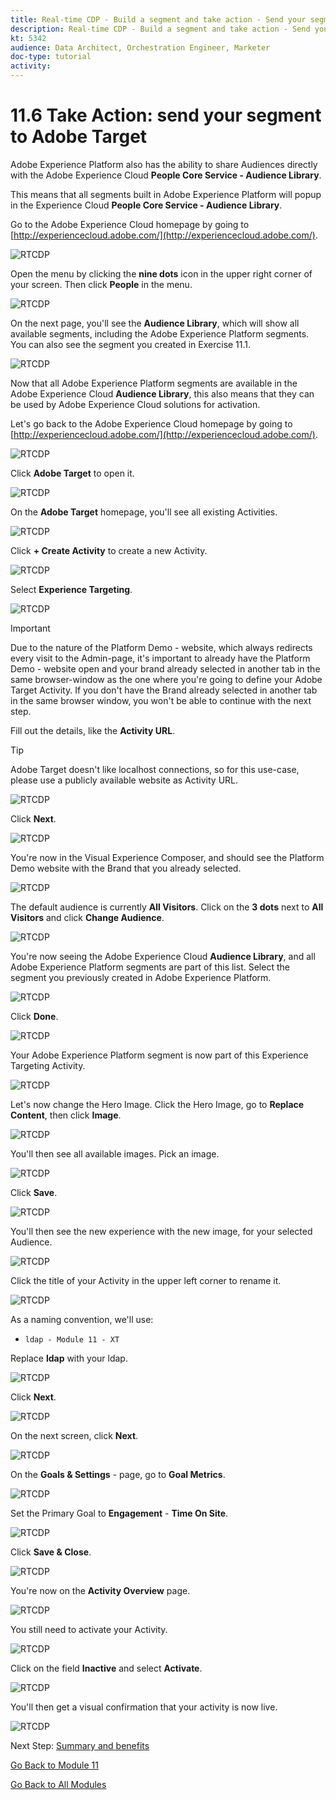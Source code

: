 ```yaml
---
title: Real-time CDP - Build a segment and take action - Send your segment to Adobe Target
description: Real-time CDP - Build a segment and take action - Send your segment to Adobe Target
kt: 5342
audience: Data Architect, Orchestration Engineer, Marketer
doc-type: tutorial
activity: 
---
```


# 11.6 Take Action: send your segment to Adobe Target

Adobe Experience Platform also has the ability to share Audiences directly with the Adobe Experience Cloud **People Core Service - Audience Library**.

This means that all segments built in Adobe Experience Platform will popup in the Experience Cloud **People Core Service - Audience Library**.

Go to the Adobe Experience Cloud homepage by going to [http://experiencecloud.adobe.com/](http://experiencecloud.adobe.com/).

![RTCDP](./images/excl.png)

Open the menu by clicking the **nine dots** icon in the upper right corner of your screen. Then click **People** in the menu.

![RTCDP](./images/excl1.png)

On the next page, you'll see the **Audience Library**, which will show all available segments, including the Adobe Experience Platform segments. You can also see the segment you created in Exercise 11.1.

![RTCDP](./images/excl2.png)

Now that all Adobe Experience Platform segments are available in the Adobe Experience Cloud **Audience Library**, this also means that they can be used by Adobe Experience Cloud solutions for activation.

Let's go back to the Adobe Experience Cloud homepage by going to [http://experiencecloud.adobe.com/](http://experiencecloud.adobe.com/).

![RTCDP](./images/excl.png)

Click **Adobe Target** to open it.

![RTCDP](./images/exclat.png)

On the **Adobe Target** homepage, you'll see all existing Activities.

![RTCDP](./images/exclatov.png)

Click **+ Create Activity** to create a new Activity.

![RTCDP](./images/exclatcr.png)

Select **Experience Targeting**.

![RTCDP](./images/exclatcrxt.png)

>[!IMPORTANT]
>
> Due to the nature of the Platform Demo - website, which always redirects every visit to the Admin-page, it's important to already have the Platform Demo - website open and your brand already selected in another tab in the same browser-window as the one where you're going to define your Adobe Target Activity. If you don't have the Brand already selected in another tab in the same browser window, you won't be able to continue with the next step.

Fill out the details, like the **Activity URL**. 

>[!TIP]
>
>Adobe Target doesn't like localhost connections, so for this use-case, please use a publicly available website as Activity URL.

![RTCDP](./images/exclatcrxtdtl.png)

Click **Next**.

![RTCDP](./images/exclatcrxtdtlnext.png)

You're now in the Visual Experience Composer, and should see the Platform Demo website with the Brand that you already selected.

![RTCDP](./images/exclatvec.png)

The default audience is currently **All Visitors**. Click on the **3 dots** next to **All Visitors** and click **Change Audience**.

![RTCDP](./images/exclatveccha.png)

You're now seeing the Adobe Experience Cloud **Audience Library**, and all Adobe Experience Platform segments are part of this list. Select the segment you previously created in Adobe Experience Platform.

![RTCDP](./images/exclatvecchaud.png)

Click **Done**.

![RTCDP](./images/exclatvecchadone.png)

Your Adobe Experience Platform segment is now part of this Experience Targeting Activity.

![RTCDP](./images/exclatvecchaok.png)

Let's now change the Hero Image. Click the Hero Image, go to **Replace Content**, then click **Image**.

![RTCDP](./images/exclatveccta.png)

You'll then see all available images. Pick an image.

![RTCDP](./images/exclatvecctaimg.png)

Click **Save**.

![RTCDP](./images/exclatvecctaimgsave.png)

You'll then see the new experience with the new image, for your selected Audience.

![RTCDP](./images/exclatvecctaimgsaved.png)

Click the title of your Activity in the upper left corner to rename it.

![RTCDP](./images/exclatvecname.png)

As a naming convention, we'll use:

* `ldap - Module 11 - XT`

Replace **ldap** with your ldap.

![RTCDP](./images/exclatvecnamen.png)

Click **Next**.

![RTCDP](./images/exclatvecnamenext.png)

On the next screen, click **Next**.

![RTCDP](./images/vec1.png)

On the **Goals & Settings** - page, go to **Goal Metrics**.

![RTCDP](./images/vec2.png)

Set the Primary Goal to **Engagement** - **Time On Site**.

![RTCDP](./images/vec3.png)

Click **Save & Close**.

![RTCDP](./images/vecsave.png)

You're now on the **Activity Overview** page.

![RTCDP](./images/vecsave.png)

You still need to activate your Activity.

![RTCDP](./images/vec5.png)

Click on the field **Inactive** and select **Activate**.

![RTCDP](./images/vec6.png)

You'll then get a visual confirmation that your activity is now live.

![RTCDP](./images/veclive.png)

Next Step: [Summary and benefits](./summary.md)

[Go Back to Module 11](./real-time-cdp-build-a-segment-take-action.md)

[Go Back to All Modules](../../overview.md)
